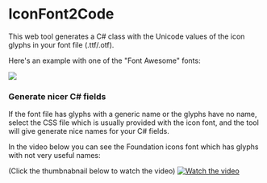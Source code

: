 IconFont2Code
===================

This web tool generates a C# class with the Unicode values of the icon glyphs in your font file (.ttf/.otf).

Here's an example with one of the "Font Awesome" fonts:

![](https://github.com/andreinitescu/IconFont2Code/blob/master/example1.gif)


### Generate nicer C# fields

If the font file has glyphs with a generic name or the glyphs have no name, select the CSS file which is usually provided with the icon font, and the tool will give generate nice names for your C# fields.

In the video below you can see the Foundation icons font which has glyphs with not very useful names:

(Click the thumbnabnail below to watch the video)
[![Watch the video](http://i3.ytimg.com/vi/HF6VLaAYSa4/maxresdefault.jpg)](https://youtu.be/HF6VLaAYSa4)
